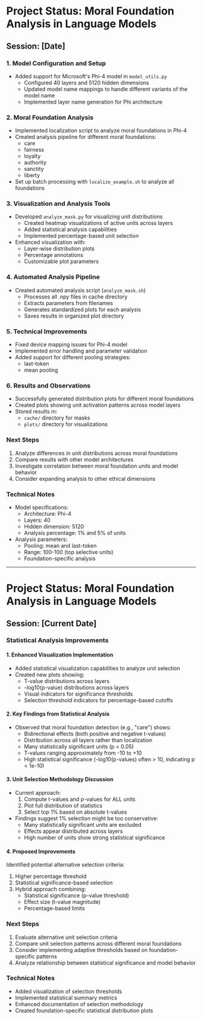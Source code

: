 # Project Status: Moral Foundation Analysis in Language Models

## Session: [Date]

### 1. Model Configuration and Setup
- Added support for Microsoft's Phi-4 model in `model_utils.py`
  - Configured 40 layers and 5120 hidden dimensions
  - Updated model name mappings to handle different variants of the model name
  - Implemented layer name generation for Phi architecture

### 2. Moral Foundation Analysis
- Implemented localization script to analyze moral foundations in Phi-4
- Created analysis pipeline for different moral foundations:
  - care
  - fairness
  - loyalty
  - authority
  - sanctity
  - liberty
- Set up batch processing with `localize_example.sh` to analyze all foundations

### 3. Visualization and Analysis Tools
- Developed `analyze_mask.py` for visualizing unit distributions
  - Created heatmap visualizations of active units across layers
  - Added statistical analysis capabilities
  - Implemented percentage-based unit selection
- Enhanced visualization with:
  - Layer-wise distribution plots
  - Percentage annotations
  - Customizable plot parameters

### 4. Automated Analysis Pipeline
- Created automated analysis script (`analyze_mask.sh`)
  - Processes all .npy files in cache directory
  - Extracts parameters from filenames
  - Generates standardized plots for each analysis
  - Saves results in organized plot directory

### 5. Technical Improvements
- Fixed device mapping issues for Phi-4 model
- Implemented error handling and parameter validation
- Added support for different pooling strategies:
  - last-token
  - mean pooling

### 6. Results and Observations
- Successfully generated distribution plots for different moral foundations
- Created plots showing unit activation patterns across model layers
- Stored results in:
  - `cache/` directory for masks
  - `plots/` directory for visualizations

### Next Steps
1. Analyze differences in unit distributions across moral foundations
2. Compare results with other model architectures
3. Investigate correlation between moral foundation units and model behavior
4. Consider expanding analysis to other ethical dimensions

### Technical Notes
- Model specifications:
  - Architecture: Phi-4
  - Layers: 40
  - Hidden dimension: 5120
  - Analysis percentage: 1% and 5% of units
- Analysis parameters:
  - Pooling: mean and last-token
  - Range: 100-100 (top selective units)
  - Foundation-specific analysis 

----------
# Project Status: Moral Foundation Analysis in Language Models

## Session: [Current Date]

### Statistical Analysis Improvements

#### 1. Enhanced Visualization Implementation
- Added statistical visualization capabilities to analyze unit selection
- Created new plots showing:
  - T-value distributions across layers
  - -log10(p-value) distributions across layers
  - Visual indicators for significance thresholds
  - Selection threshold indicators for percentage-based cutoffs

#### 2. Key Findings from Statistical Analysis
- Observed that moral foundation detection (e.g., "care") shows:
  - Bidirectional effects (both positive and negative t-values)
  - Distribution across all layers rather than localization
  - Many statistically significant units (p < 0.05)
  - T-values ranging approximately from -10 to +10
  - High statistical significance (-log10(p-values) often > 10, indicating p < 1e-10)

#### 3. Unit Selection Methodology Discussion
- Current approach:
  1. Compute t-values and p-values for ALL units
  2. Plot full distribution of statistics
  3. Select top 1% based on absolute t-values
- Findings suggest 1% selection might be too conservative:
  - Many statistically significant units are excluded
  - Effects appear distributed across layers
  - High number of units show strong statistical significance

#### 4. Proposed Improvements
Identified potential alternative selection criteria:
1. Higher percentage threshold
2. Statistical significance-based selection
3. Hybrid approach combining:
   - Statistical significance (p-value threshold)
   - Effect size (t-value magnitude)
   - Percentage-based limits

### Next Steps
1. Evaluate alternative unit selection criteria
2. Compare unit selection patterns across different moral foundations
3. Consider implementing adaptive thresholds based on foundation-specific patterns
4. Analyze relationship between statistical significance and model behavior

### Technical Notes
- Added visualization of selection thresholds
- Implemented statistical summary metrics
- Enhanced documentation of selection methodology
- Created foundation-specific statistical distribution plots
